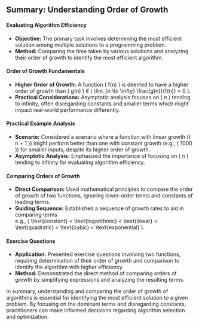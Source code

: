 ## Summary: Understanding Order of Growth

#### Evaluating Algorithm Efficiency
- **Objective:** The primary task involves determining the most efficient solution among multiple solutions to a programming problem.
- **Method:** Comparing the time taken by various solutions and analyzing their order of growth to identify the most efficient algorithm.

#### Order of Growth Fundamentals
- **Higher Order of Growth:** A function \( f(n) \) is deemed to have a higher order of growth than \( g(n) \) if \( \lim_{n \to \infty} \frac{g(n)}{f(n)} = 0 \).
- **Practical Considerations:** Asymptotic analysis focuses on \( n \) tending to infinity, often disregarding constants and smaller terms which might impact real-world performance differently.

#### Practical Example Analysis
- **Scenario:** Considered a scenario where a function with linear growth (\( n + 1 \)) might perform better than one with constant growth (e.g., \( 1000 \)) for smaller inputs, despite its higher order of growth.
- **Asymptotic Analysis:** Emphasized the importance of focusing on \( n \) tending to infinity for evaluating algorithm efficiency.

#### Comparing Orders of Growth
- **Direct Comparison:** Used mathematical principles to compare the order of growth of two functions, ignoring lower-order terms and constants of leading terms.
- **Guiding Sequence:** Established a sequence of growth rates to aid in comparing terms <br> e.g., \( \text{constant} < \text{logarithmic} < \text{linear} < \text{quadratic} < \text{cubic} < \text{exponential} \).

#### Exercise Questions
- **Application:** Presented exercise questions involving two functions, requiring determination of their order of growth and comparison to identify the algorithm with higher efficiency.
- **Method:** Demonstrated the direct method of comparing orders of growth by simplifying expressions and analyzing the resulting terms.

In summary, understanding and comparing the order of growth of algorithms is essential for identifying the most efficient solution to a given problem. By focusing on the dominant terms and disregarding constants, practitioners can make informed decisions regarding algorithm selection and optimization.
